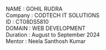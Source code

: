 NAME : GOHIL RUDRA <br>
Company : CODTECH IT SOLUTIONS <br>
ID : CT08DS5810 <br>
DOMAIN : WEB DEVELOPMENT <br>
Duration : August to September 2024 <br>
Mentor : Neela Santhosh Kumar <br>
